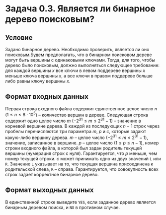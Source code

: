 # Задача 0.3. Является ли бинарное дерево поисковым?

## Условие
Задано бинарное дерево. Необходимо проверить, является ли оно поисковым.Будем предполагать, что в бинарном поисковом дереве могут быть вершины с одинаковыми ключами. Тогда, для того, чтобы дерево было поисковым, должно выполняться следующее требование: для каждой вершины $x$ все ключи в левом поддереве вершины $x$ меньше ключа вершины $x$, а все ключи в правом поддереве больше либо равны ключу вершины $x$.

## Формат входных данных
Первая строка входного файла содержит единственное целое число $n$ ($1 \leq n \leq 8 \cdot 10^5$) – количество вершин в дереве. Следующая строка содержит одно целое число $m$ ($-2^{31} \leq m \leq 2^{31} - 1$) – значение в корневой вершине дерева. В каждой из последующих $n - 1$ строк через пробелы перечисляются три параметра $m$, $p$ и $c$, которые задают какую-либо вершину дерева. $m$ – целое число ($-2^{31} \leq m \leq 2^{31} - 1$), значение, записанное в вершине. $p$ – целое число ($1 \leq p \leq n - 1$), номер строки входного файла, в которой был задан родитель текущей вершины (нумерация строк с нуля). Гарантируется, что $p$ меньше, чем номер текущей строки. $c$ может принимать одно из двух значений `L` или `R`. Значение `L` указывает на то, что текущая вершина присоединена к родительской слева, `R` – справа. Гарантируется, что совокупность всех строк задает корректное бинарное дерево.

## Формат выходных данных
В единственной строке выведите `YES`, если заданное дерево является бинарным деревом поиска, и `NO` в противном случае.
